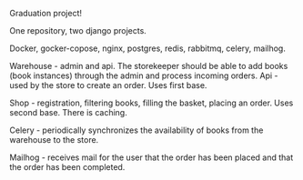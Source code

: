 Graduation project!

One repository, two django projects.

Docker, gocker-copose, nginx, postgres, redis, rabbitmq, celery, mailhog.

Warehouse - admin and api. The storekeeper should be able to add books (book instances) through the admin and process incoming orders. Api - used by the store to create an order. Uses first base.

Shop - registration, filtering books, filling the basket, placing an order. Uses second base. There is caching.

Celery - periodically synchronizes the availability of books from the warehouse to the store.

Mailhog - receives mail for the user that the order has been placed and that the order has been completed.
